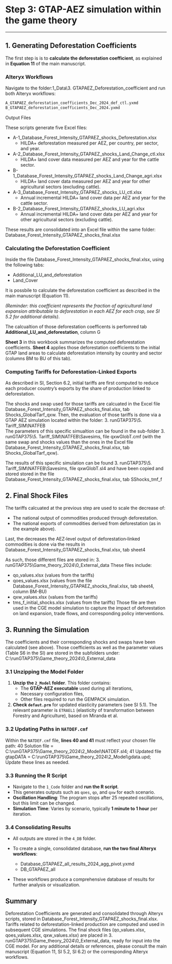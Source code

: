# Step 3: GTAP-AEZ simulation within the game theory

---

## 1. Generating Deforestation Coefficients
The first step is is to **calculate the deforestation coefficient**, as explained in **Equation 11** of the main manuscript.

### Alteryx Workflows
Navigate to the folder:1_Data\3. GTAPAEZ_Deforestation_coefficient
and run both Alteryx workflows:
```bash
A_GTAPAEZ_deforestation_coefficients_Dec_2024_def_ctl.yxmd
B_GTAPAEZ_deforestation_coefficients_Dec_2024.yxmd
```

Output Files

These scripts generate five Excel files:

- A-1_Database_Forest_Intensity_GTAPAEZ_shocks_Deforestation.xlsx
  - HILDA+ deforestation measured per AEZ, per country, per sector, and year.
- A-2_Database_Forest_Intensity_GTAPAEZ_shocks_Land_Change_ctl.xlsx
  - HILDA+ land cover data measured per AEZ and year for the cattle sector.
- B-1_Database_Forest_Intensity_GTAPAEZ_shocks_Land_Change_agri.xlsx
  - HILDA+ land cover data measured per AEZ and year for other agricultural sectors (excluding cattle).
- A-3_Database_Forest_Intensity_GTAPAEZ_shocks_LU_ctl.xlsx
  - Annual incremental HILDA+ land cover data per AEZ and year for the cattle sector.
- B-2_Database_Forest_Intensity_GTAPAEZ_shocks_LU_agri.xlsx
  - Annual incremental HILDA+ land cover data per AEZ and year for other agricultural sectors (excluding cattle).

These results are consolidated into an Excel file within the same folder: Database_Forest_Intensity_GTAPAEZ_shocks_final.xlsx

### Calculating the Deforestation Coefficient
Inside the file Database_Forest_Intensity_GTAPAEZ_shocks_final.xlsx, using the following tabs:

- Additional_LU_and_deforestation
- Land_Cover

It is possbile to calculate the deforestation coefficient as described in the main manuscript (Equation 11).

*(Reminder: this coefficient represents the fraction of agricultural land expansion attributable to deforestation in each AEZ for each crop, see SI 5.2 for additional details)*.

The calcualtion of those deforestation coefficents is perfomred tab **Additional_LU_and_deforestation**, column G

**Sheet 3** in this workbook summarizes the computed deforestation coefficients.
**Sheet 4** applies those deforestation coefficients to the initial GTAP land areas to calculate deforestation intensity by country and sector (columns BM to BU of this tab).

### Computing Tariffs for Deforestation-Linked Exports
As described in SI, Section 6.2, initial tariffs are first computed to reduce each producer country’s exports by the share of production linked to deforestation.

The shocks and swap used for those tariffs are calcuated in the Excel file Database_Forest_Intensity_GTAPAEZ_shocks_final.xlsx, tab Shocks_GlobalTarf_qxw. 
Then, the evaluation of those tariffs is done via a GTAP AEZ simulation located within the folder: 3. runGTAP375\5. Tariff_SIM\NATFEB\
The parameters of this specific simualtion can be found in the sub-folder 3. runGTAP375\5. Tariff_SIM\NATFEB\Savesims, file qxwGlobT.cmf (with the same swap and shocks values than the ones in the Excel file Database_Forest_Intensity_GTAPAEZ_shocks_final.xlsx, tab Shocks_GlobalTarf_qxw).

The results of this specific simulation can be found 3. runGTAP375\5. Tariff_SIM\NATFEB\Savesims, file qxwGlobT.sl4 and have been copied and stored stored in the file Database_Forest_Intensity_GTAPAEZ_shocks_final.xlsx, tab SShocks_tmf_f

## 2. Final Shock Files
The tariffs calcuated at the previous step are used to scale the decrease of:
- The national output of commodities produced through deforestation.
- The national exports of commodities derived from deforestation (as in the example above).

Last, the decreases the AEZ‐level output of deforestation‐linked commodities is done via the results in Database_Forest_Intensity_GTAPAEZ_shocks_final.xlsx, tab sheet4 

As such, those different files are stored in: 3. runGTAP375\Game_theory_2024\0_External_data
These files include:
- qo_values.xlsx (values from the tariffs) 
- qoes_values.xlsx (values from the file Database_Forest_Intensity_GTAPAEZ_shocks_final.xlsx, tab sheet4, column BM-BU) 
- qxw_values.xlsx (values from the tariffs)
- tms_f_initial_shocks.xlsx (values from the tariffs) 
Those file are then used in the CGE model simulation to capture the impact of deforestation on land expansion, trade flows, and corresponding policy interventions.

## 3. Running the Simulation

The coefficients and their corresponding shocks and swaps have been calculated (see above). 
Those coefficients as well as the parameter values (Table S6 in the SI) are stored in the subfolders under: C:\runGTAP375\Game_theory_2024\0_External_data

### 3.1 Unzipping the Model Folder
1. **Unzip the `2_Model` folder**. This folder contains:
   - The **GTAP-AEZ executable** used during all iterations,
   - Necessary configuration files,
   - Other files required to run the GEMPACK simulation.
2. **Check `defaut.prm`** for updated elasticity parameters (see SI 5.1). The relevant parameter is `ETRAEL1` (elasticity of transformation between Forestry and Agriculture), based on Miranda et al.

### 3.2 Updating Paths in `NATDEF.cmf`
Within the `NATDEF.cmf` file, **lines 40 and 41** must reflect your chosen file path:
40 Solution file = C:\runGTAP375\Game_theory_2024\2_Model\NATDEF.sl4;
41 Updated file gtapDATA = C:\runGTAP375\Game_theory_2024\2_Model\gdata.upd;
Update these lines as needed.

### 3.3 Running the R Script
- Navigate to the `1_Code` folder and **run the R script**.
- This generates outputs such as `qoes`, `qo`, and `qxw` for each scenario.
- **Oscillation Handling**: The program stops after 25 repeated oscillations, but this limit can be changed.  
- **Simulation Time**: Varies by scenario, typically **1 minute to 1 hour** per iteration.

### 3.4 Consolidating Results
- All outputs are stored in the `4_DB` folder.
- To create a single, consolidated database, **run the two final Alteryx workflows**: 
  - Database_GTAPAEZ_all_results_2024_agg_pivot.yxmd
  - DB_GTAPAEZ_all

- These workflows produce a comprehensive database of results for further analysis or visualization.

## Summary
Deforestation Coefficients are generated and consolidated through Alteryx scripts, stored in Database_Forest_Intensity_GTAPAEZ_shocks_final.xlsx.
Tariffs related to deforestation-linked production are computed and used in subsequent CGE simulations.
The final shock files (qo_values.xlsx, qoes_values.xlsx, qxw_values.xlsx) are placed in 3. runGTAP375\Game_theory_2024\0_External_data, ready for input into the CGE model.
For any additional details or references, please consult the main manuscript (Equation 11, SI 5.2, SI 6.2) or the corresponding Alteryx workflows.

